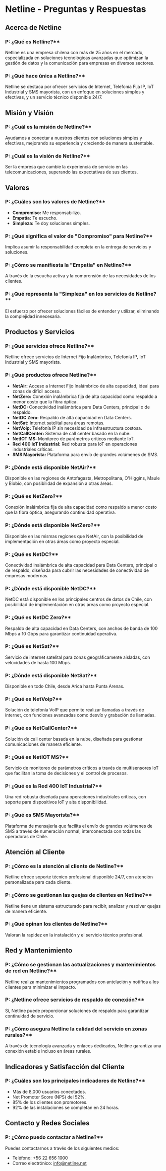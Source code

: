 # Netline - Preguntas y Respuestas

## Acerca de Netline

### P: ¿Qué es Netline?**  
Netline es una empresa chilena con más de 25 años en el mercado, especializada en soluciones tecnológicas avanzadas que optimizan la gestión de datos y la comunicación para empresas en diversos sectores.

### P: ¿Qué hace única a Netline?**  
Netline se destaca por ofrecer servicios de Internet, Telefonía Fija IP, IoT Industrial y SMS mayorista, con un enfoque en soluciones simples y efectivas, y un servicio técnico disponible 24/7.

## Misión y Visión

### P: ¿Cuál es la misión de Netline?**  
Ayudamos a conectar a nuestros clientes con soluciones simples y efectivas, mejorando su experiencia y creciendo de manera sustentable.

### P: ¿Cuál es la visión de Netline?**  
Ser la empresa que cambie la experiencia de servicio en las telecomunicaciones, superando las expectativas de sus clientes.

## Valores

### P: ¿Cuáles son los valores de Netline?**  
- **Compromiso:** Me responsabilizo.
- **Empatía:** Te escucho.
- **Simpleza:** Te doy soluciones simples.

### P: ¿Qué significa el valor de "Compromiso" para Netline?**  
Implica asumir la responsabilidad completa en la entrega de servicios y soluciones.

### P: ¿Cómo se manifiesta la "Empatía" en Netline?**  
A través de la escucha activa y la comprensión de las necesidades de los clientes.

### P: ¿Qué representa la "Simpleza" en los servicios de Netline?**  
El esfuerzo por ofrecer soluciones fáciles de entender y utilizar, eliminando la complejidad innecesaria.

## Productos y Servicios

### P: ¿Qué servicios ofrece Netline?**  
Netline ofrece servicios de Internet Fijo Inalámbrico, Telefonía IP, IoT Industrial y SMS mayorista.

### P: ¿Qué productos ofrece Netline?**  
- **NetAir:** Acceso a Internet Fijo Inalámbrico de alta capacidad, ideal para zonas de difícil acceso.
- **NetZero:** Conexión inalámbrica fija de alta capacidad como respaldo a menor costo que la fibra óptica.
- **NetDC:** Conectividad inalámbrica para Data Centers, principal o de respaldo.
- **NetDC Zero:** Respaldo de alta capacidad en Data Centers.
- **NetSat:** Internet satelital para áreas remotas.
- **NetVoip:** Telefonía IP sin necesidad de infraestructura costosa.
- **NetCallCenter:** Sistema de call center basado en la nube.
- **NetIOT MS:** Monitoreo de parámetros críticos mediante IoT.
- **Red 400 IoT Industrial:** Red robusta para IoT en operaciones industriales críticas.
- **SMS Mayorista:** Plataforma para envío de grandes volúmenes de SMS.

### P: ¿Dónde está disponible NetAir?**  
Disponible en las regiones de Antofagasta, Metropolitana, O'Higgins, Maule y Biobío, con posibilidad de expansión a otras áreas.

### P: ¿Qué es NetZero?**  
Conexión inalámbrica fija de alta capacidad como respaldo a menor costo que la fibra óptica, asegurando continuidad operativa.

### P: ¿Dónde está disponible NetZero?**  
Disponible en las mismas regiones que NetAir, con la posibilidad de implementación en otras áreas como proyecto especial.

### P: ¿Qué es NetDC?**  
Conectividad inalámbrica de alta capacidad para Data Centers, principal o de respaldo, diseñada para cubrir las necesidades de conectividad de empresas modernas.

### P: ¿Dónde está disponible NetDC?**  
NetDC está disponible en los principales centros de datos de Chile, con posibilidad de implementación en otras áreas como proyecto especial.

### P: ¿Qué es NetDC Zero?**  
Respaldo de alta capacidad en Data Centers, con anchos de banda de 100 Mbps a 10 Gbps para garantizar continuidad operativa.

### P: ¿Qué es NetSat?**  
Servicio de internet satelital para zonas geográficamente aisladas, con velocidades de hasta 100 Mbps.

### P: ¿Dónde está disponible NetSat?**  
Disponible en todo Chile, desde Arica hasta Punta Arenas.

### P: ¿Qué es NetVoip?**  
Solución de telefonía VoIP que permite realizar llamadas a través de internet, con funciones avanzadas como desvío y grabación de llamadas.

### P: ¿Qué es NetCallCenter?**  
Solución de call center basada en la nube, diseñada para gestionar comunicaciones de manera eficiente.

### P: ¿Qué es NetIOT MS?**  
Servicio de monitoreo de parámetros críticos a través de multisensores IoT que facilitan la toma de decisiones y el control de procesos.

### P: ¿Qué es la Red 400 IoT Industrial?**  
Una red robusta diseñada para operaciones industriales críticas, con soporte para dispositivos IoT y alta disponibilidad.

### P: ¿Qué es SMS Mayorista?**  
Plataforma de mensajería que facilita el envío de grandes volúmenes de SMS a través de numeración normal, interconectada con todas las operadoras de Chile.

## Atención al Cliente

### P: ¿Cómo es la atención al cliente de Netline?**  
Netline ofrece soporte técnico profesional disponible 24/7, con atención personalizada para cada cliente.

### P: ¿Cómo se gestionan las quejas de clientes en Netline?**  
Netline tiene un sistema estructurado para recibir, analizar y resolver quejas de manera eficiente.

### P: ¿Qué opinan los clientes de Netline?**  
Valoran la rapidez en la instalación y el servicio técnico profesional.

## Red y Mantenimiento

### P: ¿Cómo se gestionan las actualizaciones y mantenimientos de red en Netline?**  
Netline realiza mantenimientos programados con antelación y notifica a los clientes para minimizar el impacto.

### P: ¿Netline ofrece servicios de respaldo de conexión?**  
Sí, Netline puede proporcionar soluciones de respaldo para garantizar continuidad de servicio.

### P: ¿Cómo asegura Netline la calidad del servicio en zonas rurales?**  
A través de tecnología avanzada y enlaces dedicados, Netline garantiza una conexión estable incluso en áreas rurales.

## Indicadores y Satisfacción del Cliente

### P: ¿Cuáles son los principales indicadores de Netline?**  
- Más de 8,000 usuarios conectados.
- Net Promoter Score (NPS) del 52%.
- 85% de los clientes son promotores.
- 92% de las instalaciones se completan en 24 horas.

## Contacto y Redes Sociales

### P: ¿Cómo puedo contactar a Netline?**  
Puedes contactarnos a través de los siguientes medios:
- Teléfono: +56 22 656 1000
- Correo electrónico: info@netline.net